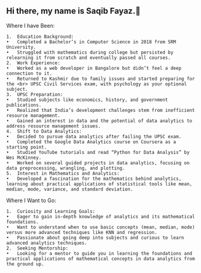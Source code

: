 ## Hi there, my name is Saqib Fayaz.👋


Where I have Been:

	1.	Education Background:
	•	Completed a Bachelor’s in Computer Science in 2018 from SRM University.
	•	Struggled with mathematics during college but persisted by relearning it from scratch and eventually passed all courses.
	2.	Work Experience:
	•	Worked as a web developer in Bangalore but didn’t feel a deep connection to it.
	•	Returned to Kashmir due to family issues and started preparing for the <br> UPSC Civil Services exam, with psychology as your optional subject.
	3.	UPSC Preparation:
	•	Studied subjects like economics, history, and government publications.
	•	Realized that India’s development challenges stem from inefficient resource management.
	•	Gained an interest in data and the potential of data analytics to address resource management issues.
	4.	Shift to Data Analytics:
	•	Decided to pursue data analytics after failing the UPSC exam.
	•	Completed the Google Data Analytics course on Coursera as a starting point.
	•	Studied YouTube tutorials and read “Python for Data Analysis” by Wes McKinney.
	•	Worked on several guided projects in data analytics, focusing on data preprocessing, wrangling, and plotting.
	5.	Interest in Mathematics and Analytics:
	•	Developed a fascination for the mathematics behind analytics, learning about practical applications of statistical tools like mean, median, mode, variance, and standard deviation.

Where I Want to Go:

	1.	Curiosity and Learning Goals:
	•	Eager to gain in-depth knowledge of analytics and its mathematical foundations.
	•	Want to understand when to use basic concepts (mean, median, mode) versus more advanced techniques like KNN and regression.
	•	Passionate about going deep into subjects and curious to learn advanced analytics techniques.
	2.	Seeking Mentorship:
	•	Looking for a mentor to guide you in learning the foundations and practical applications of mathematical concepts in data analytics from the ground up.

